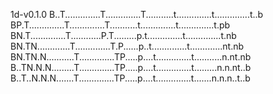 1d-v0.1.0
B..T..............T..............T...........t..............t..............t..b
BP.T..............T..............T...........t..............t..............t.pb
BN.T..............T............P.T.........p.t..............t..............t.nb
BN.TN.............T..............T.P......p..t..............t.............nt.nb
BN.TN.N...........T..............TP.....p....t..............t...........n.nt.nb
B..TN.N.N.........T..............TP.....p....t..............t.........n.n.nt..b
B..T..N.N.N.......T..............TP.....p....t..............t.......n.n.n..t..b